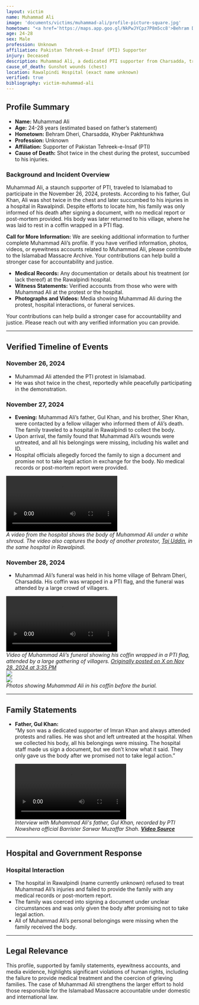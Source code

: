```yaml
---
layout: victim
name: Muhammad Ali
image: 'documents/victims/muhammad-ali/profile-picture-square.jpg'
hometown: "<a href='https://maps.app.goo.gl/NkPwJYCpz7P8m5cc8'>Behram Dheri, Charsadda, KPK</a>"
age: 24-28
sex: Male
profession: Unknown
affiliation: Pakistan Tehreek-e-Insaf (PTI) Supporter
injury: Deceased
description: Muhammad Ali, a dedicated PTI supporter from Charsadda, tragically lost his life during the Islamabad Massacre. He was shot twice in the chest while peacefully protesting and succumbed to his injuries without receiving medical assistance.
cause_of_death: Gunshot wounds (chest)
location: Rawalpindi Hospital (exact name unknown)
verified: true
bibliography: victim-muhammad-ali
---
```


## **Profile Summary**

- **Name:** Muhammad Ali  
- **Age:** 24-28 years (estimated based on father’s statement)  
- **Hometown:** Behram Dheri, Charsadda, Khyber Pakhtunkhwa  
- **Profession:** Unknown
- **Affiliation:** Supporter of Pakistan Tehreek-e-Insaf (PTI)
- **Cause of Death:** Shot twice in the chest during the protest, succumbed to his injuries.  

### **Background and Incident Overview**
Muhammad Ali, a staunch supporter of PTI, traveled to Islamabad to participate in the November 26, 2024, protests. According to his father, Gul Khan, Ali was shot twice in the chest and later succumbed to his injuries in a hospital in Rawalpindi. Despite efforts to locate him, his family was only informed of his death after signing a document, with no medical report or post-mortem provided. His body was later returned to his village, where he was laid to rest in a coffin wrapped in a PTI flag.

<div class="callout">
    <p>
        <b>Call for More Information:</b> 
        We are seeking additional information to further complete Muhammad Ali’s profile. If you have verified information, photos, videos, or eyewitness accounts related to Muhammad Ali, please contribute to the Islamabad Massacre Archive. Your contributions can help build a stronger case for accountability and justice.
    </p>
    <ul>
        <li><b>Medical Records:</b> Any documentation or details about his treatment (or lack thereof) at the Rawalpindi hospital.</li>
        <li><b>Witness Statements:</b> Verified accounts from those who were with Muhammad Ali at the protest or the hospital.</li>
        <li><b>Photographs and Videos:</b> Media showing Muhammad Ali during the protest, hospital interactions, or funeral services.</li>
    </ul>
    Your contributions can help build a stronger case for accountability and justice. Please reach out with any verified information you can provide.
</div>

---

## **Verified Timeline of Events**

### **November 26, 2024**
- Muhammad Ali attended the PTI protest in Islamabad.
- He was shot twice in the chest, reportedly while peacefully participating in the demonstration.

### **November 27, 2024**
- **Evening:** Muhammad Ali’s father, Gul Khan, and his brother, Sher Khan, were contacted by a fellow villager who informed them of Ali’s death. The family traveled to a hospital in Rawalpindi to collect the body.
- Upon arrival, the family found that Muhammad Ali’s wounds were untreated, and all his belongings were missing, including his wallet and ID.
- Hospital officials allegedly forced the family to sign a document and promise not to take legal action in exchange for the body. No medical records or post-mortem report were provided.

<div class="gallery-box">
  <div class="gallery">
    <div class="page-video">
      <div class="post-video__wrap">
        <video controls><source src="/documents/victims/muhammad-ali/muhammad-ali-hospital-01.mp4" type="video/mp4"></video>
      </div>
    </div>
  </div>
  <em>A video from the hospital shows the body of Muhammad Ali under a white shroud. The video also captures the body of another protestor, <a href="./taj-uddin">Taj Uddin</a>, in the same hospital in Rawalpindi.</em>
</div>

### **November 28, 2024**
- Muhammad Ali’s funeral was held in his home village of Behram Dheri, Charsadda. His coffin was wrapped in a PTI flag, and the funeral was attended by a large crowd of villagers.

<div class="gallery-box">
  <div class="gallery">
    <div class="page-video">
      <div class="post-video__wrap">
        <video controls><source src="/documents/victims/muhammad-ali/muhammad-ali-funeral-01.mp4" type="video/mp4"></video>
      </div>
    </div>
  </div>
  <em>Video of Muhammad Ali’s funeral showing his coffin wrapped in a PTI flag, attended by a large gathering of villagers. <a href="https://x.com/falakjavaidkhan/status/1862082788532568368">Originally posted on X on Nov 28, 2024 at 3:35 PM</a></em>
</div>

<div class="gallery-box">
  <div class="gallery">
    <div class="gallery__image"><img src="/documents/victims/muhammad-ali/muhammad-ali-coffin-01.jpg" loading="lazy"></div>
    <div class="gallery__image"><img src="/documents/victims/muhammad-ali/muhammad-ali-coffin-02.jpg" loading="lazy"></div>
  </div>
  <em>Photos showing Muhammad Ali in his coffin before the burial.</em>
</div>

---

## **Family Statements**

- **Father, Gul Khan:**  
  “My son was a dedicated supporter of Imran Khan and always attended protests and rallies. He was shot and left untreated at the hospital. When we collected his body, all his belongings were missing. The hospital staff made us sign a document, but we don’t know what it said. They only gave us the body after we promised not to take legal action.”

  <div class="gallery-box">
  <div class="gallery">
    <div class="page-video">
      <div class="post-video__wrap">
        <video controls><source src="/documents/victims/muhammad-ali/muhammad-ali-witness-01.mp4" type="video/mp4"></video>
      </div>
    </div>
  </div>
  <em>Interview with Muhammad Ali's father, Gul Khan, recorded by PTI Nowshera official Barrister Sarwar Muzaffar Shah. <a href="https://x.com/Sarwar_M_Shah/status/1862407497069244864"><strong>Video Source</strong></a></em>
  </div>

---

## **Hospital and Government Response**

### **Hospital Interaction**
- The hospital in Rawalpindi (name currently unknown) refused to treat Muhammad Ali’s injuries and failed to provide the family with any medical records or post-mortem report.
- The family was coerced into signing a document under unclear circumstances and was only given the body after promising not to take legal action.
- All of Muhammad Ali’s personal belongings were missing when the family received the body.

---

## **Legal Relevance**

This profile, supported by family statements, eyewitness accounts, and media evidence, highlights significant violations of human rights, including the failure to provide medical treatment and the coercion of grieving families. The case of Muhammad Ali strengthens the larger effort to hold those responsible for the Islamabad Massacre accountable under domestic and international law.
